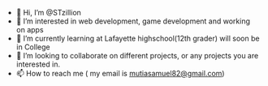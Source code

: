 - 👋 Hi, I’m @STzillion
- 👀 I’m interested in web development, game development and working on apps
- 🌱 I’m currently learning at Lafayette highschool(12th grader) will soon be in College
- 💞️ I’m looking to collaborate on different projects, or any projects you are interested in.
- 📫 How to reach me ( my email is mutiasamuel82@gmail.com)

<!---
STzillion/STzillion is a ✨ special ✨ repository because its `README.md` (this file) appears on your GitHub profile.
You can click the Preview link to take a look at your changes.
--->
